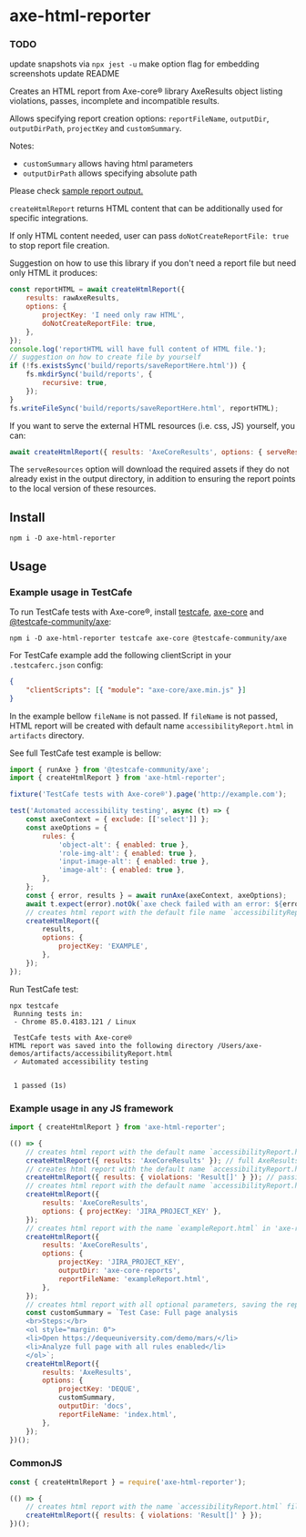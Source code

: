 # axe-html-reporter

### TODO
update snapshots via `npx jest -u`
make option flag for embedding screenshots
update README

Creates an HTML report from Axe-core® library AxeResults object listing violations, passes, incomplete and incompatible results.

Allows specifying report creation options: `reportFileName`, `outputDir`, `outputDirPath`, `projectKey` and `customSummary`.

Notes: 

- `customSummary` allows having html parameters
- `outputDirPath` allows specifying absolute path

Please check [sample report output.](https://lpelypenko.github.io/axe-html-reporter/)

`createHtmlReport` returns HTML content that can be additionally used for specific integrations.

If only HTML content needed, user can pass `doNotCreateReportFile: true` to stop report file creation.

Suggestion on how to use this library if you don't need a report file but need only HTML it produces: 

```javascript
const reportHTML = await createHtmlReport({
    results: rawAxeResults,
    options: {
        projectKey: 'I need only raw HTML',
        doNotCreateReportFile: true,
    },
});
console.log('reportHTML will have full content of HTML file.');
// suggestion on how to create file by yourself
if (!fs.existsSync('build/reports/saveReportHere.html')) {
    fs.mkdirSync('build/reports', {
        recursive: true,
    });
}
fs.writeFileSync('build/reports/saveReportHere.html', reportHTML);
```

If you want to serve the external HTML resources (i.e. css, JS) yourself, you can:

```javascript
await createHtmlReport({ results: 'AxeCoreResults', options: { serveResources: true } }); 
```

The `serveResources` option will download the required assets if they do not already exist in the output directory, in addition to ensuring the report points to the local version of these resources.

## Install

```
npm i -D axe-html-reporter
```

## Usage

### Example usage in TestCafe

To run TestCafe tests with Axe-core®, install [testcafe](https://www.npmjs.com/package/testcafe), [axe-core](https://www.npmjs.com/package/axe-core) and [@testcafe-community/axe](https://www.npmjs.com/package/@testcafe-community/axe):

```shell script
npm i -D axe-html-reporter testcafe axe-core @testcafe-community/axe
```

For TestCafe example add the following clientScript in your `.testcaferc.json` config:

```json
{
    "clientScripts": [{ "module": "axe-core/axe.min.js" }]
}
```

In the example bellow `fileName` is not passed. If `fileName` is not passed, HTML report will be created with default name `accessibilityReport.html` in `artifacts` directory.

See full TestCafe test example is bellow:

```javascript
import { runAxe } from '@testcafe-community/axe';
import { createHtmlReport } from 'axe-html-reporter';

fixture('TestCafe tests with Axe-core®').page('http://example.com');

test('Automated accessibility testing', async (t) => {
    const axeContext = { exclude: [['select']] };
    const axeOptions = {
        rules: {
            'object-alt': { enabled: true },
            'role-img-alt': { enabled: true },
            'input-image-alt': { enabled: true },
            'image-alt': { enabled: true },
        },
    };
    const { error, results } = await runAxe(axeContext, axeOptions);
    await t.expect(error).notOk(`axe check failed with an error: ${error.message}`);
    // creates html report with the default file name `accessibilityReport.html`
    createHtmlReport({
        results,
        options: {
            projectKey: 'EXAMPLE',
        },
    });
});
```

Run TestCafe test:

```shell script
npx testcafe
 Running tests in:
 - Chrome 85.0.4183.121 / Linux

 TestCafe tests with Axe-core®
HTML report was saved into the following directory /Users/axe-demos/artifacts/accessibilityReport.html
 ✓ Automated accessibility testing


 1 passed (1s)

```

### Example usage in any JS framework

```javascript
import { createHtmlReport } from 'axe-html-reporter';

(() => {
    // creates html report with the default name `accessibilityReport.html` file
    createHtmlReport({ results: 'AxeCoreResults' }); // full AxeResults object
    // creates html report with the default name `accessibilityReport.html` file and all supported AxeResults values
    createHtmlReport({ results: { violations: 'Result[]' } }); // passing only violations from axe.run output
    // creates html report with the default name `accessibilityReport.html` file and adds url and projectKey
    createHtmlReport({
        results: 'AxeCoreResults',
        options: { projectKey: 'JIRA_PROJECT_KEY' },
    });
    // creates html report with the name `exampleReport.html` in 'axe-reports' directory and adds projectKey to the header
    createHtmlReport({
        results: 'AxeCoreResults',
        options: {
            projectKey: 'JIRA_PROJECT_KEY',
            outputDir: 'axe-core-reports',
            reportFileName: 'exampleReport.html',
        },
    });
    // creates html report with all optional parameters, saving the report into 'docs' directory with report file name 'index.html'
    const customSummary = `Test Case: Full page analysis
    <br>Steps:</br>
    <ol style="margin: 0">
    <li>Open https://dequeuniversity.com/demo/mars/</li>
    <li>Analyze full page with all rules enabled</li>
    </ol>`;
    createHtmlReport({
        results: 'AxeResults',
        options: {
            projectKey: 'DEQUE',
            customSummary,
            outputDir: 'docs',
            reportFileName: 'index.html',
        },
    });
})();
```

### CommonJS

```javascript
const { createHtmlReport } = require('axe-html-reporter');

(() => {
    // creates html report with the name `accessibilityReport.html` file
    createHtmlReport({ results: { violations: 'Result[]' } });
})();
```
